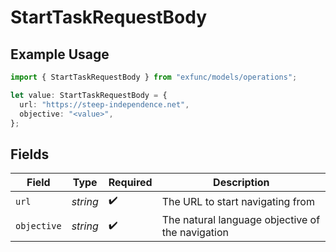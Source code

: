 # StartTaskRequestBody

## Example Usage

```typescript
import { StartTaskRequestBody } from "exfunc/models/operations";

let value: StartTaskRequestBody = {
  url: "https://steep-independence.net",
  objective: "<value>",
};
```

## Fields

| Field                                            | Type                                             | Required                                         | Description                                      |
| ------------------------------------------------ | ------------------------------------------------ | ------------------------------------------------ | ------------------------------------------------ |
| `url`                                            | *string*                                         | :heavy_check_mark:                               | The URL to start navigating from                 |
| `objective`                                      | *string*                                         | :heavy_check_mark:                               | The natural language objective of the navigation |